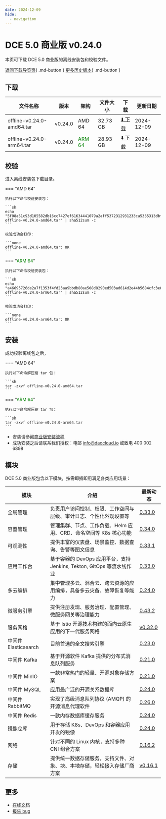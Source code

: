 ```yaml
---
date: 2024-12-09
hide:
  - navigation
---
```


# DCE 5.0 商业版 v0.24.0

本页可下载 DCE 5.0 商业版的离线安装包和校验文件。

[返回下载导览页](../index.md#_2){ .md-button } [更多历史版本](./dce5-installer-history.md){ .md-button }

## 下载

| 文件名称 | 版本 | 架构 | 文件大小 | 下载 | 更新日期 |
| ------- | --- | ---- | ------ | --- | ------- |
| offline-v0.24.0-amd64.tar | v0.24.0 | AMD 64 | 32.73 GB | [:arrow_down: 下载](https://qiniu-download-public.daocloud.io/DaoCloud_Enterprise/dce5/offline-v0.24.0-amd64.tar) | 2024-12-09 |
| offline-v0.24.0-arm64.tar | v0.24.0 | <font color="green">ARM 64</font> | 28.93 GB | [:arrow_down: 下载](https://qiniu-download-public.daocloud.io/DaoCloud_Enterprise/dce5/offline-v0.24.0-arm64.tar) | 2024-12-09 |

## 校验

进入离线安装包下载目录。

=== "AMD 64"

    执行以下命令校验安装包：

    ```sh
    echo "5f08a51c93d105582db16cc7427ef61634441079a2aff5372312931233ca5335313dbf0c51d4aab04c2c585a1f01511ee94b0c939a472981357a0af303e4dad7  offline-v0.24.0-amd64.tar" | sha512sum -c
    ```

    校验成功会打印：

    ```none
    offline-v0.24.0-amd64.tar: OK
    ```

=== "<font color="green">ARM 64</font>"

    执行以下命令校验安装包：

    ```sh
    echo "a46695726de2a7f1353f4fd23aa9bbdb80ae508d8290ed503ad614d2e44b5684cfc3e0f457768dad40dbe5b1aa33510c2b783cb9a73c82e4a69f9b35e3160e18  offline-v0.24.0-arm64.tar" | sha512sum -c
    ```

    校验成功会打印：

    ```none
    offline-v0.24.0-arm64.tar: OK
    ```

## 安装

成功校验离线包之后，

=== "AMD 64"

    执行以下命令解压缩 tar 包：

    ```sh
    tar -zxvf offline-v0.24.0-amd64.tar
    ```

=== "<font color="green">ARM 64</font>"

    执行以下命令解压缩 tar 包：

    ```sh
    tar -zxvf offline-v0.24.0-arm64.tar
    ```

- 安装请参阅[商业版安装流程](../../install/commercial/start-install.md)
- 成功安装之后请联系我们授权：电邮 info@daocloud.io 或致电 400 002 6898

## 模块

DCE 5.0 商业版包含以下模块，按需即插即用满足各类应用场景：

| 模块 | 介绍 | 最新动态 |
| ---- | --- | ------ |
| 全局管理 | 负责用户访问控制、权限、工作空间与层级、审计日志、个性化外观设置等 | [0.33.0](../../ghippo/intro/release-notes.md#0330) |
| 容器管理 | 管理集群、节点、工作负载、Helm 应用、CRD、命名空间等 K8s 核心功能 | [0.34.0](../../kpanda/intro/release-notes.md#0340) |
| 可观测性 | 提供丰富的仪表盘、场景监控、数据查询、告警等图文信息 | [0.33.1](../../insight/intro/release-notes.md#0331) |
| 应用工作台 | 基于容器的 DevOps 应用平台，支持 Jenkins, Tekton, GitOps 等流水线作业 | [0.33.0](../../amamba/intro/release-notes.md#0330) |
| 多云编排 | 集中管理多云、混合云、跨云资源的应用编排，具备多云灾备、故障恢复等能力 | [0.24.0](../../kairship/intro/release-notes.md#0240) |
| 微服务引擎 | 提供注册发现、服务治理、配置管理、微服务网关等治理能力 | [0.43.2](../../skoala/intro/release-notes.md#0432) |
| 服务网格 | 基于 Istio 开源技术构建的面向云原生应用的下一代服务网格 | [v0.32.0](../../mspider/intro/release-notes.md#v0320) |
| 中间件 Elasticsearch | 目前首选的全文搜索引擎 | [0.23.0](../../middleware/elasticsearch/release-notes.md#0230) |
| 中间件 Kafka | 基于开源软件 Kafka 提供的分布式消息队列服务 | [0.21.0](../../middleware/kafka/release-notes.md#0210) |
| 中间件 MinIO | 一款非常热门的轻量、开源对象存储方案 | [0.21.0](../../middleware/minio/release-notes.md#0210) |
| 中间件 MySQL | 应用最广泛的开源关系数据库 | [0.24.0](../../middleware/mysql/release-notes.md#0240) |
| 中间件 RabbitMQ | 实现了高级消息队列协议 (AMQP) 的开源消息代理软件 | [0.26.0](../../middleware/rabbitmq/release-notes.md#0260) |
| 中间件 Redis | 一款内存数据库缓存服务 | [0.24.0](../../middleware/redis/release-notes.md#0240) |
| 镜像仓库 | 用于存储 K8s、DevOps 和容器应用开发的镜像 | [0.24.0](../../kangaroo/intro/release-notes.md) |
| 网络 | 针对不同的 Linux 内核，支持多种 CNI 组合方案 | [0.16.2](../../network/intro/release-notes.md) |
| 存储 | 提供统一数据存储服务，支持文件、对象、块、本地存储，轻松接入存储厂商方案 | [v0.16.1](../../storage/hwameistor/release-notes.md) |

## 更多

- [在线文档](../../dce/index.md)
- [报告 bug](https://github.com/DaoCloud/DaoCloud-docs/issues)
